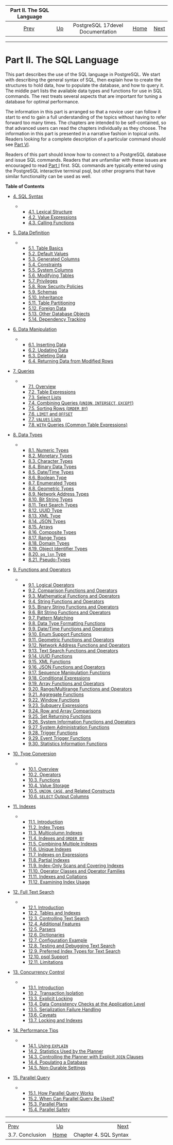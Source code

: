 <!--?xml version="1.0" encoding="UTF-8" standalone="no"?-->

|              Part II. The SQL Language              |                                                     |                                  |                                                       |                                                  |
| :-------------------------------------------------: | :-------------------------------------------------- | :------------------------------: | ----------------------------------------------------: | -----------------------------------------------: |
| [Prev](tutorial-conclusion.html "3.7. Conclusion")  | [Up](index.html "PostgreSQL 17devel Documentation") | PostgreSQL 17devel Documentation | [Home](index.html "PostgreSQL 17devel Documentation") |  [Next](sql-syntax.html "Chapter 4. SQL Syntax") |

***

# Part II. The SQL Language

This part describes the use of the SQL language in PostgreSQL. We start with describing the general syntax of SQL, then explain how to create the structures to hold data, how to populate the database, and how to query it. The middle part lists the available data types and functions for use in SQL commands. The rest treats several aspects that are important for tuning a database for optimal performance.

The information in this part is arranged so that a novice user can follow it start to end to gain a full understanding of the topics without having to refer forward too many times. The chapters are intended to be self-contained, so that advanced users can read the chapters individually as they choose. The information in this part is presented in a narrative fashion in topical units. Readers looking for a complete description of a particular command should see [Part VI](reference.html "Part VI. Reference").

Readers of this part should know how to connect to a PostgreSQL database and issue SQL commands. Readers that are unfamiliar with these issues are encouraged to read [Part I](tutorial.html "Part I. Tutorial") first. SQL commands are typically entered using the PostgreSQL interactive terminal psql, but other programs that have similar functionality can be used as well.

**Table of Contents**

*   [4. SQL Syntax](sql-syntax.html)

    *   *   [4.1. Lexical Structure](sql-syntax-lexical.html)
        *   [4.2. Value Expressions](sql-expressions.html)
        *   [4.3. Calling Functions](sql-syntax-calling-funcs.html)

*   [5. Data Definition](ddl.html)

    *   *   [5.1. Table Basics](ddl-basics.html)
        *   [5.2. Default Values](ddl-default.html)
        *   [5.3. Generated Columns](ddl-generated-columns.html)
        *   [5.4. Constraints](ddl-constraints.html)
        *   [5.5. System Columns](ddl-system-columns.html)
        *   [5.6. Modifying Tables](ddl-alter.html)
        *   [5.7. Privileges](ddl-priv.html)
        *   [5.8. Row Security Policies](ddl-rowsecurity.html)
        *   [5.9. Schemas](ddl-schemas.html)
        *   [5.10. Inheritance](ddl-inherit.html)
        *   [5.11. Table Partitioning](ddl-partitioning.html)
        *   [5.12. Foreign Data](ddl-foreign-data.html)
        *   [5.13. Other Database Objects](ddl-others.html)
        *   [5.14. Dependency Tracking](ddl-depend.html)

*   [6. Data Manipulation](dml.html)

    *   *   [6.1. Inserting Data](dml-insert.html)
        *   [6.2. Updating Data](dml-update.html)
        *   [6.3. Deleting Data](dml-delete.html)
        *   [6.4. Returning Data from Modified Rows](dml-returning.html)

*   [7. Queries](queries.html)

    *   *   [7.1. Overview](queries-overview.html)
        *   [7.2. Table Expressions](queries-table-expressions.html)
        *   [7.3. Select Lists](queries-select-lists.html)
        *   [7.4. Combining Queries (`UNION`, `INTERSECT`, `EXCEPT`)](queries-union.html)
        *   [7.5. Sorting Rows (`ORDER BY`)](queries-order.html)
        *   [7.6. `LIMIT` and `OFFSET`](queries-limit.html)
        *   [7.7. `VALUES` Lists](queries-values.html)
        *   [7.8. `WITH` Queries (Common Table Expressions)](queries-with.html)

*   [8. Data Types](datatype.html)

    *   *   [8.1. Numeric Types](datatype-numeric.html)
        *   [8.2. Monetary Types](datatype-money.html)
        *   [8.3. Character Types](datatype-character.html)
        *   [8.4. Binary Data Types](datatype-binary.html)
        *   [8.5. Date/Time Types](datatype-datetime.html)
        *   [8.6. Boolean Type](datatype-boolean.html)
        *   [8.7. Enumerated Types](datatype-enum.html)
        *   [8.8. Geometric Types](datatype-geometric.html)
        *   [8.9. Network Address Types](datatype-net-types.html)
        *   [8.10. Bit String Types](datatype-bit.html)
        *   [8.11. Text Search Types](datatype-textsearch.html)
        *   [8.12. UUID Type](datatype-uuid.html)
        *   [8.13. XML Type](datatype-xml.html)
        *   [8.14. JSON Types](datatype-json.html)
        *   [8.15. Arrays](arrays.html)
        *   [8.16. Composite Types](rowtypes.html)
        *   [8.17. Range Types](rangetypes.html)
        *   [8.18. Domain Types](domains.html)
        *   [8.19. Object Identifier Types](datatype-oid.html)
        *   [8.20. `pg_lsn` Type](datatype-pg-lsn.html)
        *   [8.21. Pseudo-Types](datatype-pseudo.html)

*   [9. Functions and Operators](functions.html)

    *   *   [9.1. Logical Operators](functions-logical.html)
        *   [9.2. Comparison Functions and Operators](functions-comparison.html)
        *   [9.3. Mathematical Functions and Operators](functions-math.html)
        *   [9.4. String Functions and Operators](functions-string.html)
        *   [9.5. Binary String Functions and Operators](functions-binarystring.html)
        *   [9.6. Bit String Functions and Operators](functions-bitstring.html)
        *   [9.7. Pattern Matching](functions-matching.html)
        *   [9.8. Data Type Formatting Functions](functions-formatting.html)
        *   [9.9. Date/Time Functions and Operators](functions-datetime.html)
        *   [9.10. Enum Support Functions](functions-enum.html)
        *   [9.11. Geometric Functions and Operators](functions-geometry.html)
        *   [9.12. Network Address Functions and Operators](functions-net.html)
        *   [9.13. Text Search Functions and Operators](functions-textsearch.html)
        *   [9.14. UUID Functions](functions-uuid.html)
        *   [9.15. XML Functions](functions-xml.html)
        *   [9.16. JSON Functions and Operators](functions-json.html)
        *   [9.17. Sequence Manipulation Functions](functions-sequence.html)
        *   [9.18. Conditional Expressions](functions-conditional.html)
        *   [9.19. Array Functions and Operators](functions-array.html)
        *   [9.20. Range/Multirange Functions and Operators](functions-range.html)
        *   [9.21. Aggregate Functions](functions-aggregate.html)
        *   [9.22. Window Functions](functions-window.html)
        *   [9.23. Subquery Expressions](functions-subquery.html)
        *   [9.24. Row and Array Comparisons](functions-comparisons.html)
        *   [9.25. Set Returning Functions](functions-srf.html)
        *   [9.26. System Information Functions and Operators](functions-info.html)
        *   [9.27. System Administration Functions](functions-admin.html)
        *   [9.28. Trigger Functions](functions-trigger.html)
        *   [9.29. Event Trigger Functions](functions-event-triggers.html)
        *   [9.30. Statistics Information Functions](functions-statistics.html)

*   [10. Type Conversion](typeconv.html)

    *   *   [10.1. Overview](typeconv-overview.html)
        *   [10.2. Operators](typeconv-oper.html)
        *   [10.3. Functions](typeconv-func.html)
        *   [10.4. Value Storage](typeconv-query.html)
        *   [10.5. `UNION`, `CASE`, and Related Constructs](typeconv-union-case.html)
        *   [10.6. `SELECT` Output Columns](typeconv-select.html)

*   [11. Indexes](indexes.html)

    *   *   [11.1. Introduction](indexes-intro.html)
        *   [11.2. Index Types](indexes-types.html)
        *   [11.3. Multicolumn Indexes](indexes-multicolumn.html)
        *   [11.4. Indexes and `ORDER BY`](indexes-ordering.html)
        *   [11.5. Combining Multiple Indexes](indexes-bitmap-scans.html)
        *   [11.6. Unique Indexes](indexes-unique.html)
        *   [11.7. Indexes on Expressions](indexes-expressional.html)
        *   [11.8. Partial Indexes](indexes-partial.html)
        *   [11.9. Index-Only Scans and Covering Indexes](indexes-index-only-scans.html)
        *   [11.10. Operator Classes and Operator Families](indexes-opclass.html)
        *   [11.11. Indexes and Collations](indexes-collations.html)
        *   [11.12. Examining Index Usage](indexes-examine.html)

*   [12. Full Text Search](textsearch.html)

    *   *   [12.1. Introduction](textsearch-intro.html)
        *   [12.2. Tables and Indexes](textsearch-tables.html)
        *   [12.3. Controlling Text Search](textsearch-controls.html)
        *   [12.4. Additional Features](textsearch-features.html)
        *   [12.5. Parsers](textsearch-parsers.html)
        *   [12.6. Dictionaries](textsearch-dictionaries.html)
        *   [12.7. Configuration Example](textsearch-configuration.html)
        *   [12.8. Testing and Debugging Text Search](textsearch-debugging.html)
        *   [12.9. Preferred Index Types for Text Search](textsearch-indexes.html)
        *   [12.10. psql Support](textsearch-psql.html)
        *   [12.11. Limitations](textsearch-limitations.html)

*   [13. Concurrency Control](mvcc.html)

    *   *   [13.1. Introduction](mvcc-intro.html)
        *   [13.2. Transaction Isolation](transaction-iso.html)
        *   [13.3. Explicit Locking](explicit-locking.html)
        *   [13.4. Data Consistency Checks at the Application Level](applevel-consistency.html)
        *   [13.5. Serialization Failure Handling](mvcc-serialization-failure-handling.html)
        *   [13.6. Caveats](mvcc-caveats.html)
        *   [13.7. Locking and Indexes](locking-indexes.html)

*   [14. Performance Tips](performance-tips.html)

    *   *   [14.1. Using `EXPLAIN`](using-explain.html)
        *   [14.2. Statistics Used by the Planner](planner-stats.html)
        *   [14.3. Controlling the Planner with Explicit `JOIN` Clauses](explicit-joins.html)
        *   [14.4. Populating a Database](populate.html)
        *   [14.5. Non-Durable Settings](non-durability.html)

*   [15. Parallel Query](parallel-query.html)

    *   *   [15.1. How Parallel Query Works](how-parallel-query-works.html)
        *   [15.2. When Can Parallel Query Be Used?](when-can-parallel-query-be-used.html)
        *   [15.3. Parallel Plans](parallel-plans.html)
        *   [15.4. Parallel Safety](parallel-safety.html)

***

|                                                     |                                                       |                                                  |
| :-------------------------------------------------- | :---------------------------------------------------: | -----------------------------------------------: |
| [Prev](tutorial-conclusion.html "3.7. Conclusion")  |  [Up](index.html "PostgreSQL 17devel Documentation")  |  [Next](sql-syntax.html "Chapter 4. SQL Syntax") |
| 3.7. Conclusion                                     | [Home](index.html "PostgreSQL 17devel Documentation") |                            Chapter 4. SQL Syntax |
